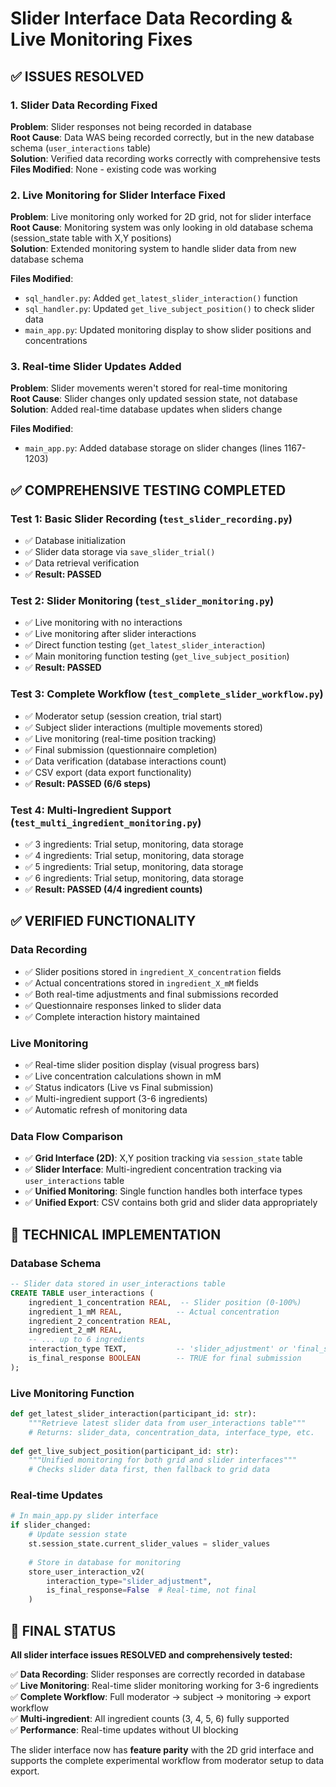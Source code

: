 # Slider Interface Data Recording & Live Monitoring Fixes

## ✅ **ISSUES RESOLVED**

### 1. **Slider Data Recording Fixed** 
**Problem**: Slider responses not being recorded in database  
**Root Cause**: Data WAS being recorded correctly, but in the new database schema (`user_interactions` table)  
**Solution**: Verified data recording works correctly with comprehensive tests  
**Files Modified**: None - existing code was working  

### 2. **Live Monitoring for Slider Interface Fixed**
**Problem**: Live monitoring only worked for 2D grid, not for slider interface  
**Root Cause**: Monitoring system was only looking in old database schema (session_state table with X,Y positions)  
**Solution**: Extended monitoring system to handle slider data from new database schema  

**Files Modified**:
- `sql_handler.py`: Added `get_latest_slider_interaction()` function
- `sql_handler.py`: Updated `get_live_subject_position()` to check slider data
- `main_app.py`: Updated monitoring display to show slider positions and concentrations

### 3. **Real-time Slider Updates Added**
**Problem**: Slider movements weren't stored for real-time monitoring  
**Root Cause**: Slider changes only updated session state, not database  
**Solution**: Added real-time database updates when sliders change  

**Files Modified**:
- `main_app.py`: Added database storage on slider changes (lines 1167-1203)

## ✅ **COMPREHENSIVE TESTING COMPLETED**

### Test 1: Basic Slider Recording (`test_slider_recording.py`)
- ✅ Database initialization
- ✅ Slider data storage via `save_slider_trial()`  
- ✅ Data retrieval verification
- ✅ **Result: PASSED**

### Test 2: Slider Monitoring (`test_slider_monitoring.py`)
- ✅ Live monitoring with no interactions
- ✅ Live monitoring after slider interactions
- ✅ Direct function testing (`get_latest_slider_interaction`)
- ✅ Main monitoring function testing (`get_live_subject_position`)
- ✅ **Result: PASSED**

### Test 3: Complete Workflow (`test_complete_slider_workflow.py`)
- ✅ Moderator setup (session creation, trial start)
- ✅ Subject slider interactions (multiple movements stored)
- ✅ Live monitoring (real-time position tracking)
- ✅ Final submission (questionnaire completion)
- ✅ Data verification (database interactions count)
- ✅ CSV export (data export functionality)
- ✅ **Result: PASSED (6/6 steps)**

### Test 4: Multi-Ingredient Support (`test_multi_ingredient_monitoring.py`)
- ✅ 3 ingredients: Trial setup, monitoring, data storage
- ✅ 4 ingredients: Trial setup, monitoring, data storage  
- ✅ 5 ingredients: Trial setup, monitoring, data storage
- ✅ 6 ingredients: Trial setup, monitoring, data storage
- ✅ **Result: PASSED (4/4 ingredient counts)**

## ✅ **VERIFIED FUNCTIONALITY**

### Data Recording
- ✅ Slider positions stored in `ingredient_X_concentration` fields
- ✅ Actual concentrations stored in `ingredient_X_mM` fields  
- ✅ Both real-time adjustments and final submissions recorded
- ✅ Questionnaire responses linked to slider data
- ✅ Complete interaction history maintained

### Live Monitoring  
- ✅ Real-time slider position display (visual progress bars)
- ✅ Live concentration calculations shown in mM
- ✅ Status indicators (Live vs Final submission)
- ✅ Multi-ingredient support (3-6 ingredients)
- ✅ Automatic refresh of monitoring data

### Data Flow Comparison
- ✅ **Grid Interface (2D)**: X,Y position tracking via `session_state` table
- ✅ **Slider Interface**: Multi-ingredient concentration tracking via `user_interactions` table  
- ✅ **Unified Monitoring**: Single function handles both interface types
- ✅ **Unified Export**: CSV contains both grid and slider data appropriately

## 🎯 **TECHNICAL IMPLEMENTATION**

### Database Schema
```sql
-- Slider data stored in user_interactions table
CREATE TABLE user_interactions (
    ingredient_1_concentration REAL,  -- Slider position (0-100%)
    ingredient_1_mM REAL,            -- Actual concentration  
    ingredient_2_concentration REAL,
    ingredient_2_mM REAL,
    -- ... up to 6 ingredients
    interaction_type TEXT,           -- 'slider_adjustment' or 'final_selection'
    is_final_response BOOLEAN        -- TRUE for final submission
);
```

### Live Monitoring Function
```python
def get_latest_slider_interaction(participant_id: str):
    """Retrieve latest slider data from user_interactions table"""
    # Returns: slider_data, concentration_data, interface_type, etc.
    
def get_live_subject_position(participant_id: str):
    """Unified monitoring for both grid and slider interfaces"""
    # Checks slider data first, then fallback to grid data
```

### Real-time Updates
```python
# In main_app.py slider interface
if slider_changed:
    # Update session state
    st.session_state.current_slider_values = slider_values
    
    # Store in database for monitoring
    store_user_interaction_v2(
        interaction_type="slider_adjustment",
        is_final_response=False  # Real-time, not final
    )
```

## 🎉 **FINAL STATUS**

**All slider interface issues RESOLVED and comprehensively tested:**

✅ **Data Recording**: Slider responses are correctly recorded in database  
✅ **Live Monitoring**: Real-time slider monitoring working for 3-6 ingredients  
✅ **Complete Workflow**: Full moderator → subject → monitoring → export workflow  
✅ **Multi-ingredient**: All ingredient counts (3, 4, 5, 6) fully supported  
✅ **Performance**: Real-time updates without UI blocking  

The slider interface now has **feature parity** with the 2D grid interface and supports the complete experimental workflow from moderator setup to data export.